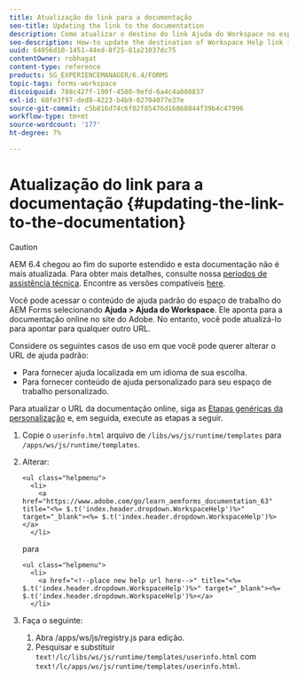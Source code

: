 ```yaml
---
title: Atualização do link para a documentação
seo-title: Updating the link to the documentation
description: Como atualizar o destino do link Ajuda do Workspace no espaço de trabalho do AEM Forms para apontar para o link de documentação personalizado.
seo-description: How-to update the destination of Workspace Help link in AEM Forms workspace to point to your custom documentation link.
uuid: 64056d10-1451-44ed-8f25-81a21037dc75
contentOwner: robhagat
content-type: reference
products: SG_EXPERIENCEMANAGER/6.4/FORMS
topic-tags: forms-workspace
discoiquuid: 788c427f-190f-4580-9efd-6a4c4a008837
exl-id: 68fe3f97-ded8-4223-b4b9-02704077e37e
source-git-commit: c5b816d74c6f02f85476d16868844f39b4c47996
workflow-type: tm+mt
source-wordcount: '177'
ht-degree: 7%

---
```


# Atualização do link para a documentação {#updating-the-link-to-the-documentation}

>[!CAUTION]
>
>AEM 6.4 chegou ao fim do suporte estendido e esta documentação não é mais atualizada. Para obter mais detalhes, consulte nossa [períodos de assistência técnica](https://helpx.adobe.com/br/support/programs/eol-matrix.html). Encontre as versões compatíveis [here](https://experienceleague.adobe.com/docs/).

Você pode acessar o conteúdo de ajuda padrão do espaço de trabalho do AEM Forms selecionando **Ajuda > Ajuda do Workspace**. Ele aponta para a documentação online no site do Adobe. No entanto, você pode atualizá-lo para apontar para qualquer outro URL.

Considere os seguintes casos de uso em que você pode querer alterar o URL de ajuda padrão:

* Para fornecer ajuda localizada em um idioma de sua escolha.
* Para fornecer conteúdo de ajuda personalizado para seu espaço de trabalho personalizado.

Para atualizar o URL da documentação online, siga as [Etapas genéricas da personalização](/help/forms/using/generic-steps-html-workspace-customization.md) e, em seguida, execute as etapas a seguir.

1. Copie o `userinfo.html` arquivo de `/libs/ws/js/runtime/templates` para `/apps/ws/js/runtime/templates`.
1. Alterar:

   ```
   <ul class="helpmenu">
     <li>            
       <a href="https://www.adobe.com/go/learn_aemforms_documentation_63" title="<%= $.t('index.header.dropdown.WorkspaceHelp')%>" target="_blank"><%= $.t('index.header.dropdown.WorkspaceHelp')%></a>
     </li>
   ```

   para

   ```
   <ul class="helpmenu">
     <li>            
       <a href="<!--place new help url here-->" title="<%= $.t('index.header.dropdown.WorkspaceHelp')%>" target="_blank"><%= $.t('index.header.dropdown.WorkspaceHelp')%></a>
     </li>
   ```

1. Faça o seguinte:

   1. Abra /apps/ws/js/registry.js para edição.
   1. Pesquisar e substituir `text!/lc/libs/ws/js/runtime/templates/userinfo.html` com `text!/lc/apps/ws/js/runtime/templates/userinfo.html`.
